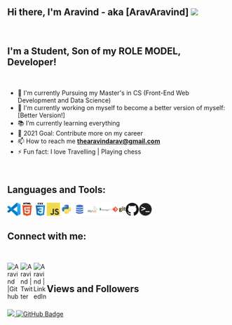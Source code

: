 ## Hi there, I'm Aravind - aka [AravAravind] <img src="https://github.com/AravAravind/AravAravind/blob/main/Hi.gif" width="30px">


<br/>

## I'm a Student, Son of my ROLE MODEL, Developer!
<br />

- 🔭 I'm currently Pursuing my Master's in CS (Front-End Web Development and Data Science)
- 💪 I'm currently working on myself to become a better version of myself: [Better Version!]
- 📚 I’m currently learning everything
- 🥅 2021 Goal: Contribute more on my career 
- 📫 How to reach me **thearavindarav@gmail.com**
- ⚡ Fun fact: I love Travelling | Playing chess
<br/>

## Languages and Tools:



<a href="https://www.w3schools.io/editor/vscode-introduction/"><img align="left" title="Visual Studio Code" alt="Aravind | Visual studio code" width="30px" src="https://raw.githubusercontent.com/github/explore/80688e429a7d4ef2fca1e82350fe8e3517d3494d/topics/visual-studio-code/visual-studio-code.png" /></a>

<a href="https://www.w3schools.com/html/"><img align="left" title="HTML" alt="Aravind | html" width="30px" src="https://raw.githubusercontent.com/github/explore/80688e429a7d4ef2fca1e82350fe8e3517d3494d/topics/html/html.png" /></a>

<a href="https://www.w3schools.com/css/"><img align="left" title="CSS" alt="Aravind | css" width="30px" src="https://raw.githubusercontent.com/github/explore/80688e429a7d4ef2fca1e82350fe8e3517d3494d/topics/css/css.png" /></a>

<a href="https://www.w3schools.com/js/"><img align="left" title="Java Script" alt="Aravind | javascript" width="30px" src="https://raw.githubusercontent.com/github/explore/80688e429a7d4ef2fca1e82350fe8e3517d3494d/topics/javascript/javascript.png" /></a>

<a href="https://www.w3schools.com/nodejs/nodejs_mongodb_create_db.asp"><img align="left" title="Python" alt="Aravind | Python" width="30px" src="https://raw.githubusercontent.com/github/explore/80688e429a7d4ef2fca1e82350fe8e3517d3494d/topics/python/python.png" /></a>

<a href="https://www.w3schools.com/sql/"><img align="left" title="SQL" alt="Aravind | sql" width="30px" src="https://raw.githubusercontent.com/github/explore/80688e429a7d4ef2fca1e82350fe8e3517d3494d/topics/sql/sql.png" /></a>

<a href="https://www.w3schools.com/MySQL/default.asp"><img align="left" title="My SQL" alt="Aravind | mysql" width="30px" src="https://raw.githubusercontent.com/github/explore/80688e429a7d4ef2fca1e82350fe8e3517d3494d/topics/mysql/mysql.png" /></a>

<a href="https://www.w3schools.com/nodejs/nodejs_mongodb_create_db.asp"><img align="left" title="MongoDB" alt="Aravind | mongo db" width="30px" src="https://raw.githubusercontent.com/github/explore/80688e429a7d4ef2fca1e82350fe8e3517d3494d/topics/mongodb/mongodb.png" /></a>

<a href="https://www.w3schools.com/git/"><img align="left" title="Git" alt="Aravind | git" width="30px" src="https://raw.githubusercontent.com/github/explore/80688e429a7d4ef2fca1e82350fe8e3517d3494d/topics/git/git.png" /></a>

<a href="https://www.w3schools.com/whatis/whatis_github.asp"><img align="left" title="Github" alt="Aravind | github" width="30px" src="https://raw.githubusercontent.com/github/explore/78df643247d429f6cc873026c0622819ad797942/topics/github/github.png" /></a>

<a href="https://www.w3schools.com/whatis/whatis_cli.asp"><img align="left" title="Terminal" alt="Aravind | terminal" width="30px" src="https://raw.githubusercontent.com/github/explore/80688e429a7d4ef2fca1e82350fe8e3517d3494d/topics/terminal/terminal.png" /></a>

<br/>
<br/>

## Connect with me:

<br/>

 [<img align="left" title="Follow me on Github" alt="Aravind |Github" width="30px" src="https://img.icons8.com/fluent/48/000000/github.png" />][website]
[<img align="left" title="Follow me on Twitter" alt="Aravind | Twitter" width="30px" src="https://img.icons8.com/fluent/48/000000/twitter.png" />][twitter]
[<img align="left" title="Connect on LinkedIn" alt="Aravind | LinkedIn" width="30px" src="https://img.icons8.com/fluent/48/000000/linkedin.png" />][linkedin]

<br/>


## Views and Followers

<br/>

<a href="https://github.com/Meghna-DAS/github-profile-views-counter"> 
    <img src="https://komarev.com/ghpvc/?username=AravAravind">
</a>
<a href="https://github.com/AravAravind?tab=followers"><img src="https://img.shields.io/github/followers/AravAravind?label=Followers&style=social" alt="GitHub Badge"></a>


[website]: https://github.com/AravAravind
[twitter]: https://twitter.com/Aravind_R_Arav
[linkedin]: https://www.linkedin.com/in/aravind-r-4230b2225/
